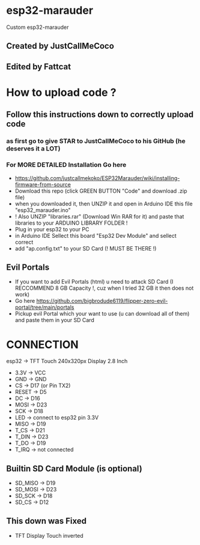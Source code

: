 # esp32-marauder
Custom esp32-marauder
## Created by JustCallMeCoco
## Edited by Fattcat

# How to upload code ?
## Follow this instructions down to correctly upload code
### as first go to give STAR to JustCallMeCoco to his GitHub (he deserves it a LOT)
### For MORE DETAILED Installation Go here
- https://github.com/justcallmekoko/ESP32Marauder/wiki/installing-firmware-from-source
- Download this repo (click GREEN BUTTON "Code" and download .zip file)
- when you downloaded it, then UNZIP it and open in Arduino IDE this file "esp32_marauder.ino"
- ! Also UNZIP "libraries.rar" (Download Win RAR for it) and paste that libraries to your ARDUINO LIBRARY FOLDER !
- Plug in your esp32 to your PC
- in Arduino IDE Sellect this board "Esp32 Dev Module" and sellect correct  
- add "ap.config.txt" to your SD Card (! MUST BE THERE !)


## Evil Portals
- If you want to add Evil Portals (html) u need to attack SD Card (I RECCOMMEND 8 GB Capacity !, cuz when I tried 32 GB it then does not work)
- Go here https://github.com/bigbrodude6119/flipper-zero-evil-portal/tree/main/portals
- Pickup evil Portal which your want to use (u can download all of them) and paste them in your SD Card 

# CONNECTION
esp32 -> TFT Touch 240x320px Display 2.8 Inch
- 3.3V -> VCC
- GND -> GND
- CS -> D17 (or Pin TX2)
- RESET -> D5
- DC -> D16
- MOSI -> D23
- SCK -> D18
- LED -> connect to esp32 pin 3.3V
- MISO -> D19
- T_CS -> D21
- T_DIN -> D23
- T_DO -> D19
- T_IRQ -> not connected

## Builtin SD Card Module (is optional)
- SD_MISO -> D19
- SD_MOSI -> D23
- SD_SCK -> D18
- SD_CS -> D12

## This down was Fixed
- TFT Display Touch inverted

